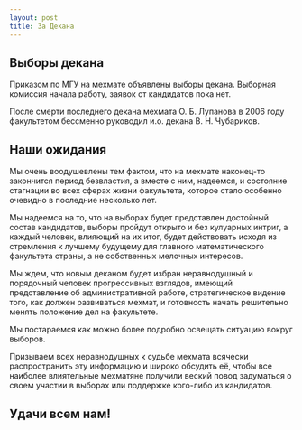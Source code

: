 ```yaml
---
layout: post
title: За Декана
---
```


## Выборы декана

Приказом по МГУ на мехмате объявлены выборы декана. Выборная комиссия начала работу, заявок от кандидатов пока нет.

После смерти последнего декана мехмата О. Б. Лупанова в 2006 году факультетом бессменно руководил и.о. декана В. Н. Чубариков.

## Наши ожидания

Мы очень воодушевлены тем фактом, что на мехмате наконец-то закончится период безвластия, а вместе с ним, надеемся, и состояние стагнации во всех сферах жизни факультета, которое стало особенно очевидно в последние несколько лет.

Мы надеемся на то, что на выборах будет представлен достойный состав кандидатов, выборы пройдут открыто и без кулуарных интриг, а каждый человек, влияющий на их итог, будет действовать исходя из стремления к лучшему будущему для главного математического факультета страны, а не собственных мелочных интересов.

Мы ждем, что новым деканом будет избран неравнодушный и порядочный человек прогрессивных взглядов, имеющий представление об административной работе, стратегическое видение того, как должен развиваться мехмат, и готовность начать решительно менять положение дел на факультете.

Мы постараемся как можно более подробно освещать ситуацию вокруг выборов.

<p class="message">
  Призываем всех неравнодушных к судьбе мехмата всячески распространить эту информацию и широко обсудить её, чтобы все наиболее влиятельные мехматяне получили веский повод задуматься о своем участии в выборах или поддержке кого-либо из кандидатов.
</p>

## Удачи всем нам!
